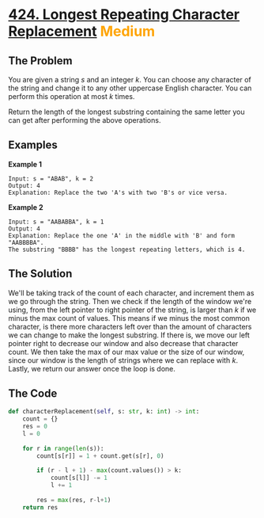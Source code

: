 # [424. Longest Repeating Character Replacement](https://leetcode.com/problems/longest-repeating-character-replacement/) <span style="color:orange">Medium</span>

## **The Problem**
You are given a string *s* and an integer *k*. You can choose any character of the string and change it to any other uppercase English character. You can perform this operation at most *k* times.

Return the length of the longest substring containing the same letter you can get after performing the above operations.

## **Examples**
**Example 1**
```
Input: s = "ABAB", k = 2
Output: 4
Explanation: Replace the two 'A's with two 'B's or vice versa.
```

**Example 2**
```
Input: s = "AABABBA", k = 1
Output: 4
Explanation: Replace the one 'A' in the middle with 'B' and form "AABBBBA".
The substring "BBBB" has the longest repeating letters, which is 4.
```
## **The Solution**
We'll be taking track of the count of each character, and increment them as we go through the string. Then we check if the length of the window we're using, from the left pointer to right pointer of the string, is larger than *k* if we minus the max count of values. This means if we minus the most common character, is there more characters left over than the amount of characters we can change to make the longest substring. If there is, we move our left pointer right to decrease our window and also decrease that character count. We then take the max of our max value or the size of our window, since our window is the length of strings where we can replace with *k*. Lastly, we return our answer once the loop is done.

## **The Code**

```python
def characterReplacement(self, s: str, k: int) -> int:
    count = {}
    res = 0
    l = 0
    
    for r in range(len(s)):
        count[s[r]] = 1 + count.get(s[r], 0)
        
        if (r - l + 1) - max(count.values()) > k:
            count[s[l]] -= 1
            l += 1
        
        res = max(res, r-l+1)
    return res
```